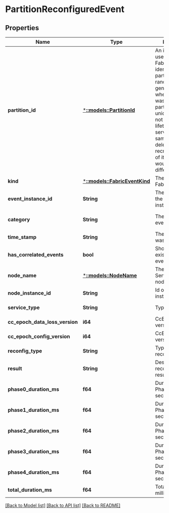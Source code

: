 # PartitionReconfiguredEvent

## Properties
Name | Type | Description | Notes
------------ | ------------- | ------------- | -------------
**partition_id** | [***::models::PartitionId**](PartitionId.md) | An internal ID used by Service Fabric to uniquely identify a partition. This is a randomly generated GUID when the service was created. The partition ID is unique and does not change for the lifetime of the service. If the same service was deleted and recreated the IDs of its partitions would be different. | [optional] [default to null]
**kind** | [***::models::FabricEventKind**](FabricEventKind.md) | The kind of FabricEvent. | [default to null]
**event_instance_id** | **String** | The identifier for the FabricEvent instance. | [default to null]
**category** | **String** | The category of event. | [optional] [default to null]
**time_stamp** | **String** | The time event was logged. | [default to null]
**has_correlated_events** | **bool** | Shows there is existing related events available. | [optional] [default to null]
**node_name** | [***::models::NodeName**](NodeName.md) | The name of a Service Fabric node. | [default to null]
**node_instance_id** | **String** | Id of Node instance. | [default to null]
**service_type** | **String** | Type of Service. | [default to null]
**cc_epoch_data_loss_version** | **i64** | CcEpochDataLoss version. | [default to null]
**cc_epoch_config_version** | **i64** | CcEpochConfig version. | [default to null]
**reconfig_type** | **String** | Type of reconfiguration. | [default to null]
**result** | **String** | Describes reconfiguration result. | [default to null]
**phase0_duration_ms** | **f64** | Duration of Phase0 in milli-seconds. | [default to null]
**phase1_duration_ms** | **f64** | Duration of Phase1 in milli-seconds. | [default to null]
**phase2_duration_ms** | **f64** | Duration of Phase2 in milli-seconds. | [default to null]
**phase3_duration_ms** | **f64** | Duration of Phase3 in milli-seconds. | [default to null]
**phase4_duration_ms** | **f64** | Duration of Phase4 in milli-seconds. | [default to null]
**total_duration_ms** | **f64** | Total duration in milli-seconds. | [default to null]

[[Back to Model list]](../README.md#documentation-for-models) [[Back to API list]](../README.md#documentation-for-api-endpoints) [[Back to README]](../README.md)



